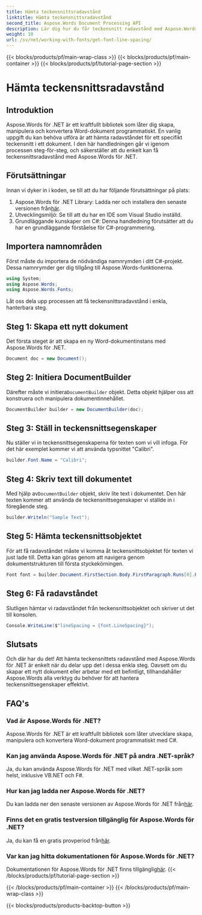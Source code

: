```yaml
---
title: Hämta teckensnittsradavstånd
linktitle: Hämta teckensnittsradavstånd
second_title: Aspose.Words Document Processing API
description: Lär dig hur du får teckensnitt radavstånd med Aspose.Words för .NET med denna steg-för-steg handledning. Perfekt för utvecklare.
weight: 10
url: /sv/net/working-with-fonts/get-font-line-spacing/
---
```


{{< blocks/products/pf/main-wrap-class >}}
{{< blocks/products/pf/main-container >}}
{{< blocks/products/pf/tutorial-page-section >}}

# Hämta teckensnittsradavstånd

## Introduktion

Aspose.Words för .NET är ett kraftfullt bibliotek som låter dig skapa, manipulera och konvertera Word-dokument programmatiskt. En vanlig uppgift du kan behöva utföra är att hämta radavståndet för ett specifikt teckensnitt i ett dokument. I den här handledningen går vi igenom processen steg-för-steg, och säkerställer att du enkelt kan få teckensnittsradavstånd med Aspose.Words för .NET. 

## Förutsättningar

Innan vi dyker in i koden, se till att du har följande förutsättningar på plats:

1.  Aspose.Words för .NET Library: Ladda ner och installera den senaste versionen från[här](https://releases.aspose.com/words/net/).
2. Utvecklingsmiljö: Se till att du har en IDE som Visual Studio inställd.
3. Grundläggande kunskaper om C#: Denna handledning förutsätter att du har en grundläggande förståelse för C#-programmering.

## Importera namnområden

Först måste du importera de nödvändiga namnrymden i ditt C#-projekt. Dessa namnrymder ger dig tillgång till Aspose.Words-funktionerna.

```csharp
using System;
using Aspose.Words;
using Aspose.Words.Fonts;
```

Låt oss dela upp processen att få teckensnittsradavstånd i enkla, hanterbara steg.

## Steg 1: Skapa ett nytt dokument

Det första steget är att skapa en ny Word-dokumentinstans med Aspose.Words för .NET.

```csharp
Document doc = new Document();
```

## Steg 2: Initiera DocumentBuilder

Därefter måste vi initiera`DocumentBuilder` objekt. Detta objekt hjälper oss att konstruera och manipulera dokumentinnehållet.

```csharp
DocumentBuilder builder = new DocumentBuilder(doc);
```

## Steg 3: Ställ in teckensnittsegenskaper

Nu ställer vi in teckensnittsegenskaperna för texten som vi vill infoga. För det här exemplet kommer vi att använda typsnittet "Calibri".

```csharp
builder.Font.Name = "Calibri";
```

## Steg 4: Skriv text till dokumentet

 Med hjälp av`DocumentBuilder` objekt, skriv lite text i dokumentet. Den här texten kommer att använda de teckensnittsegenskaper vi ställde in i föregående steg.

```csharp
builder.Writeln("Sample Text");
```

## Steg 5: Hämta teckensnittsobjektet

För att få radavståndet måste vi komma åt teckensnittsobjektet för texten vi just lade till. Detta kan göras genom att navigera genom dokumentstrukturen till första styckekörningen.

```csharp
Font font = builder.Document.FirstSection.Body.FirstParagraph.Runs[0].Font;
```

## Steg 6: Få radavståndet

Slutligen hämtar vi radavståndet från teckensnittsobjektet och skriver ut det till konsolen.

```csharp
Console.WriteLine($"lineSpacing = {font.LineSpacing}");
```

## Slutsats

Och där har du det! Att hämta teckensnittets radavstånd med Aspose.Words för .NET är enkelt när du delar upp det i dessa enkla steg. Oavsett om du skapar ett nytt dokument eller arbetar med ett befintligt, tillhandahåller Aspose.Words alla verktyg du behöver för att hantera teckensnittsegenskaper effektivt.

## FAQ's

### Vad är Aspose.Words för .NET?
Aspose.Words för .NET är ett kraftfullt bibliotek som låter utvecklare skapa, manipulera och konvertera Word-dokument programmatiskt med C#.

### Kan jag använda Aspose.Words för .NET på andra .NET-språk?
Ja, du kan använda Aspose.Words för .NET med vilket .NET-språk som helst, inklusive VB.NET och F#.

### Hur kan jag ladda ner Aspose.Words för .NET?
 Du kan ladda ner den senaste versionen av Aspose.Words för .NET från[här](https://releases.aspose.com/words/net/).

### Finns det en gratis testversion tillgänglig för Aspose.Words för .NET?
 Ja, du kan få en gratis provperiod från[här](https://releases.aspose.com/).

### Var kan jag hitta dokumentationen för Aspose.Words för .NET?
 Dokumentationen för Aspose.Words för .NET finns tillgänglig[här](https://reference.aspose.com/words/net/).
{{< /blocks/products/pf/tutorial-page-section >}}

{{< /blocks/products/pf/main-container >}}
{{< /blocks/products/pf/main-wrap-class >}}

{{< blocks/products/products-backtop-button >}}
